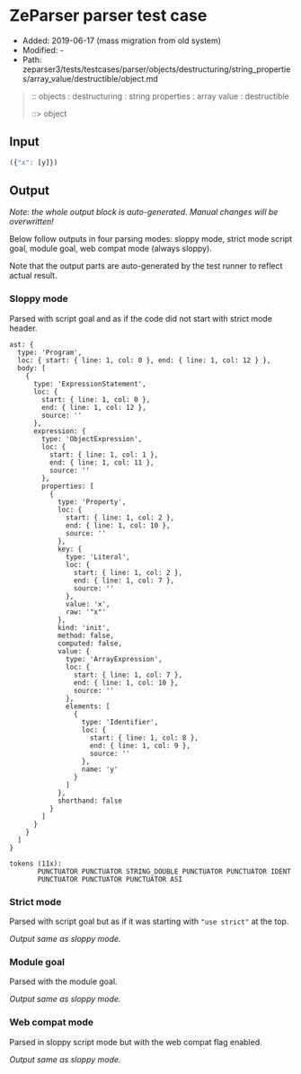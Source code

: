 # ZeParser parser test case

- Added: 2019-06-17 (mass migration from old system)
- Modified: -
- Path: zeparser3/tests/testcases/parser/objects/destructuring/string_properties/array_value/destructible/object.md

> :: objects : destructuring : string properties : array value : destructible
>
> ::> object

## Input

`````js
({"x": [y]})
`````

## Output

_Note: the whole output block is auto-generated. Manual changes will be overwritten!_

Below follow outputs in four parsing modes: sloppy mode, strict mode script goal, module goal, web compat mode (always sloppy).

Note that the output parts are auto-generated by the test runner to reflect actual result.

### Sloppy mode

Parsed with script goal and as if the code did not start with strict mode header.

`````
ast: {
  type: 'Program',
  loc: { start: { line: 1, col: 0 }, end: { line: 1, col: 12 } },
  body: [
    {
      type: 'ExpressionStatement',
      loc: {
        start: { line: 1, col: 0 },
        end: { line: 1, col: 12 },
        source: ''
      },
      expression: {
        type: 'ObjectExpression',
        loc: {
          start: { line: 1, col: 1 },
          end: { line: 1, col: 11 },
          source: ''
        },
        properties: [
          {
            type: 'Property',
            loc: {
              start: { line: 1, col: 2 },
              end: { line: 1, col: 10 },
              source: ''
            },
            key: {
              type: 'Literal',
              loc: {
                start: { line: 1, col: 2 },
                end: { line: 1, col: 7 },
                source: ''
              },
              value: 'x',
              raw: '"x"'
            },
            kind: 'init',
            method: false,
            computed: false,
            value: {
              type: 'ArrayExpression',
              loc: {
                start: { line: 1, col: 7 },
                end: { line: 1, col: 10 },
                source: ''
              },
              elements: [
                {
                  type: 'Identifier',
                  loc: {
                    start: { line: 1, col: 8 },
                    end: { line: 1, col: 9 },
                    source: ''
                  },
                  name: 'y'
                }
              ]
            },
            shorthand: false
          }
        ]
      }
    }
  ]
}

tokens (11x):
       PUNCTUATOR PUNCTUATOR STRING_DOUBLE PUNCTUATOR PUNCTUATOR IDENT
       PUNCTUATOR PUNCTUATOR PUNCTUATOR ASI
`````

### Strict mode

Parsed with script goal but as if it was starting with `"use strict"` at the top.

_Output same as sloppy mode._

### Module goal

Parsed with the module goal.

_Output same as sloppy mode._

### Web compat mode

Parsed in sloppy script mode but with the web compat flag enabled.

_Output same as sloppy mode._
